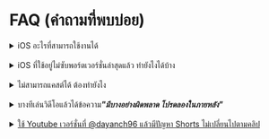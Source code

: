 # FAQ (คำถามที่พบบ่อย)

<details>
  <summary>iOS อะไรที่สามารถใช้งานได้</summary>
    <p>iOS 14 ขึ้นไป <strong>แต่</strong>จำเป็นที่จะต้องหา IPA ที่ใช้กับ iOS นี้ได้ด้วย ด้านล่างนี้คือเวอร์ชั่นที่ซับพอร์ตที่แต่ละ iOS:</p>
    <li><strong>iOS 14</strong>: YouTube v19.20.2</li>
    <li><strong>iOS 15</strong>: YouTube v20.21.6</li>
    <li><strong>iOS 16+</strong>: เวอร์ชั่นไหนก็ได้ ที่ Youtube ซับพอร์ต</li>
</details>
<br>
<details>
  <summary>iOS ที่ใช้อยู่ไม่ซับพอร์ตเวอร์ชั่นล่าสุดแล้ว ทำยังไงได้บ้าง</summary>
    <li>หา IPA เวอร์ชั่นที่ซับพอร์ตและ <a href="../README.md#how-to-build-a-ytliteplusextra-ipa-using-github-actions">แล้วสร้าง IPA โดยใช้ Github Actions</a></li>
</details>
<br>
<details>
  <summary>ไม่สามารถแคสต์ได้ ต้องทำยังไง</summary>
    <p>จนกว่าจะแก้บั๊กนี้ ให้ใช้ Youtube เวอร์ชั่น 20.14.1 หรือเก่ากว่า</p>
</details>
<br>
<details>
  <summary>บางทีเล่นวิดีโอแล้วได้ข้อความ<strong><em>"มีบางอย่างผิดพลาด โปรดลองในภายหลัง"</em></strong></summary>
    <p>ก่อนที่จะบอกวิธีแก้ปัญหา ขอเตือนไว้ก่อนว่า:</p>
    <ol>
      <li><strong>นี้ไม่ใช่</strong>ปัญหาจากการบล็อกโฆษณา</li>
      <li><strong>นี้ไม่ใช่</strong>เพราะบัญชีโดนแบน</li>
    </ol>
    <br>
    <p>ปัญหานี้เกิดได้ทั้งๆที่ไม่ได้ลงม็อดเลย เหมือนเกิดจาก VisitorID or VisitorData ที่ผิดหรือหายไปตามนี้: <a href="https://github.com/pepeloni-away/userscripts/issues/6#issuecomment-2860641610"></p>
    <br>
    <p><strong>วิธีแก้ปัญหาชั่วคราว:</strong></p>
    <ol>
      <li>ออกจากระบบทุกบัญชีที่มี: ไปที่ <em>แท็บคุณ → สลับบัญชี → จัดการบัญชีในอุปกรณืนี้ → นำออกจากอุปกรณ์นี้</em></li>
      <li>ดูวิดีโอเต็มๆโดยไม่ต้องใช้บัญชี Google ไปสักพัก</li>
      <li>แล้วเข้าสู่ระบบกลับเข้าบัญชีที่มีปัญหา</li>
    </ol>
</details>
<br>
<details>
  <summary>ใช้ Youtube เวอร์ชั่นที่ @dayanch96 แล้วมีปัญหา Shorts ไม่เปลี่ยนไปตามคลิป</summary>
    <p>ให้ใช้ Youtube เวอร์ชั่นล่าสุดแทน</p>
<details>

